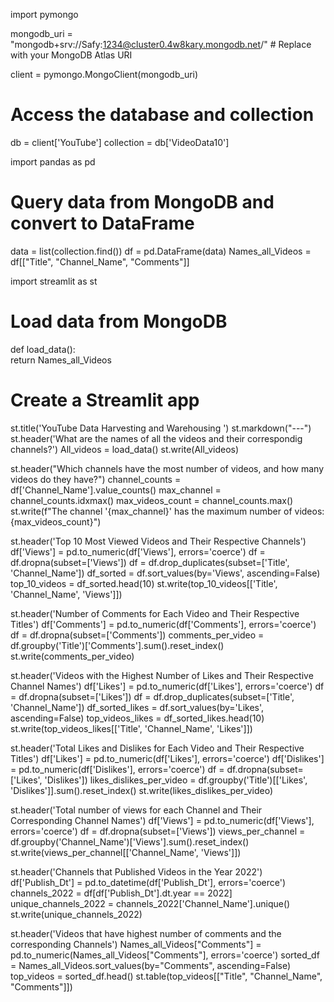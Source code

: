 
import pymongo

mongodb_uri = "mongodb+srv://Safy:1234@cluster0.4w8kary.mongodb.net/"  # Replace with your MongoDB Atlas URI

client = pymongo.MongoClient(mongodb_uri)

# Access the database and collection
db = client['YouTube']
collection = db['VideoData10']

import pandas as pd

# Query data from MongoDB and convert to DataFrame
data = list(collection.find())
df = pd.DataFrame(data)
Names_all_Videos = df[["Title", "Channel_Name", "Comments"]]

import streamlit as st

# Load data from MongoDB

def load_data():    
    return Names_all_Videos

# Create a Streamlit app
st.title('YouTube Data Harvesting and Warehousing ')
st.markdown("---")
st.header('What are the names of all the videos and their correspondig channels?')
All_videos = load_data()
st.write(All_videos)

st.header("Which channels have the most number of videos, and how many videos do they have?")
channel_counts = df['Channel_Name'].value_counts()
max_channel = channel_counts.idxmax()
max_videos_count = channel_counts.max()
st.write(f"The channel '{max_channel}' has the maximum number of videos: {max_videos_count}")

st.header('Top 10 Most Viewed Videos and Their Respective Channels')
df['Views'] = pd.to_numeric(df['Views'], errors='coerce')
df = df.dropna(subset=['Views'])
df = df.drop_duplicates(subset=['Title', 'Channel_Name'])
df_sorted = df.sort_values(by='Views', ascending=False)
top_10_videos = df_sorted.head(10)
st.write(top_10_videos[['Title', 'Channel_Name', 'Views']])

st.header('Number of Comments for Each Video and Their Respective Titles')
df['Comments'] = pd.to_numeric(df['Comments'], errors='coerce')
df = df.dropna(subset=['Comments'])
comments_per_video = df.groupby('Title')['Comments'].sum().reset_index()
st.write(comments_per_video)

st.header('Videos with the Highest Number of Likes and Their Respective Channel Names')
df['Likes'] = pd.to_numeric(df['Likes'], errors='coerce')
df = df.dropna(subset=['Likes'])
df = df.drop_duplicates(subset=['Title', 'Channel_Name'])
df_sorted_likes = df.sort_values(by='Likes', ascending=False)
top_videos_likes = df_sorted_likes.head(10)
st.write(top_videos_likes[['Title', 'Channel_Name', 'Likes']])

st.header('Total Likes and Dislikes for Each Video and Their Respective Titles')
df['Likes'] = pd.to_numeric(df['Likes'], errors='coerce')
df['Dislikes'] = pd.to_numeric(df['Dislikes'], errors='coerce')
df = df.dropna(subset=['Likes', 'Dislikes'])
likes_dislikes_per_video = df.groupby('Title')[['Likes', 'Dislikes']].sum().reset_index()
st.write(likes_dislikes_per_video)

st.header('Total number of views for each Channel and Their Corresponding Channel Names')
df['Views'] = pd.to_numeric(df['Views'], errors='coerce')
df = df.dropna(subset=['Views'])
views_per_channel = df.groupby('Channel_Name')['Views'].sum().reset_index()
st.write(views_per_channel[['Channel_Name', 'Views']])


st.header('Channels that Published Videos in the Year 2022')
df['Publish_Dt'] = pd.to_datetime(df['Publish_Dt'], errors='coerce')
channels_2022 = df[df['Publish_Dt'].dt.year == 2022]
unique_channels_2022 = channels_2022['Channel_Name'].unique()
st.write(unique_channels_2022)

st.header('Videos that have highest number of comments and the corresponding Channels')
Names_all_Videos["Comments"] = pd.to_numeric(Names_all_Videos["Comments"], errors='coerce')
sorted_df = Names_all_Videos.sort_values(by="Comments", ascending=False)
top_videos = sorted_df.head()
st.table(top_videos[["Title", "Channel_Name", "Comments"]])

